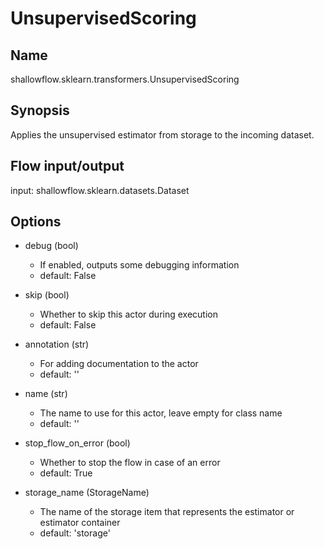 # UnsupervisedScoring

## Name
shallowflow.sklearn.transformers.UnsupervisedScoring

## Synopsis
Applies the unsupervised estimator from storage to the incoming dataset.

## Flow input/output
input: shallowflow.sklearn.datasets.Dataset

## Options
* debug (bool)

  * If enabled, outputs some debugging information
  * default: False

* skip (bool)

  * Whether to skip this actor during execution
  * default: False

* annotation (str)

  * For adding documentation to the actor
  * default: ''

* name (str)

  * The name to use for this actor, leave empty for class name
  * default: ''

* stop_flow_on_error (bool)

  * Whether to stop the flow in case of an error
  * default: True

* storage_name (StorageName)

  * The name of the storage item that represents the estimator or estimator container
  * default: 'storage'

